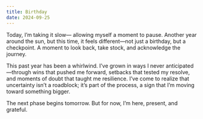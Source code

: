 ```yaml
---
title: Birthday
date: 2024-09-25
---
```


Today, I’m taking it slow— allowing myself a moment to pause. Another year around the sun, but this time, it feels different—not just a birthday, but a checkpoint. A moment to look back, take stock, and acknowledge the journey.  

This past year has been a whirlwind. I’ve grown in ways I never anticipated—through wins that pushed me forward, setbacks that tested my resolve, and moments of doubt that taught me resilience. I’ve come to realize that uncertainty isn’t a roadblock; it’s part of the process, a sign that I’m moving toward something bigger.  

The next phase begins tomorrow. But for now, I’m here, present, and grateful.

